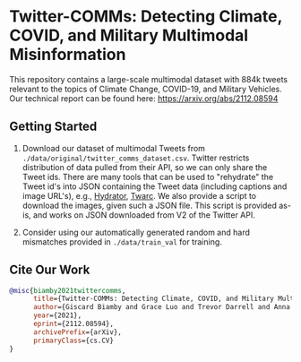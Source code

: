 # Twitter-COMMs: Detecting Climate, COVID, and Military Multimodal Misinformation

This repository contains a large-scale multimodal
dataset with 884k tweets relevant to the topics of Climate Change, COVID-19, and Military Vehicles. Our technical report can be found here: <https://arxiv.org/abs/2112.08594>

## Getting Started

1. Download our dataset of multimodal Tweets from `./data/original/twitter_comms_dataset.csv`. Twitter restricts distribution of data pulled from their API, so we can only share the Tweet ids. There are many tools that can be used to "rehydrate" the Tweet id's into JSON containing the Tweet data (including captions and image URL's), e.g., [Hydrator](https://github.com/DocNow/hydrator), [Twarc](https://github.com/docnow/twarc/). We also provide a script to download the images, given such a JSON file. This script is provided as-is, and works on JSON downloaded from V2 of the Twitter API.

2. Consider using our automatically generated random and hard mismatches provided in `./data/train_val` for training.

## Cite Our Work

```bib
@misc{biamby2021twittercomms,
      title={Twitter-COMMs: Detecting Climate, COVID, and Military Multimodal Misinformation},
      author={Giscard Biamby and Grace Luo and Trevor Darrell and Anna Rohrbach},
      year={2021},
      eprint={2112.08594},
      archivePrefix={arXiv},
      primaryClass={cs.CV}
}
```
